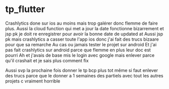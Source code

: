 # tp_flutter

Crashlytics done sur ios au moins mais trop galérer donc flemme de faire plus. 
Aussi la cloud function  qui met a jour la date fonctionne bizarrement et jsp pk je doit re enregistrer
pour avoir la bonne date de updated at
Aussi jsp pk mais crashlytics a casser toute l'app ios donc j'ai fait des trucs bizaare pour que sa remarche
Au cas ou jamais tester le projet sur android
Et j'ai pas fait crashlytics sur android parce que flemme en plus leur doc est pourri
Ah et j'avais de base mis le login avec google mais enlever parce qu'il crashait et je sais plus comment fix

Aussi svp la prochaine fois donner le tp bcp plus tot même si faut enlever des trucs parce que le donner 
a 1 semaines des partiels avec tout les autres projets c vraiment horrible